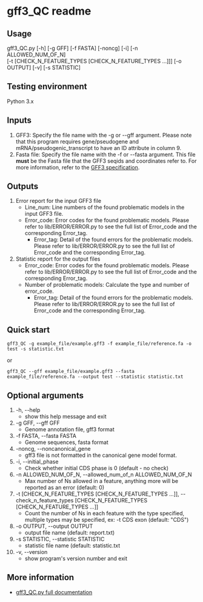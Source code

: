 # gff3_QC readme

## Usage 

gff3_QC.py [-h] [-g GFF] [-f FASTA] [-noncg] [-i] [-n ALLOWED_NUM_OF_N]   
[-t [CHECK_N_FEATURE_TYPES [CHECK_N_FEATURE_TYPES ...]]] [-o OUTPUT] [-v] [-s STATISTIC]

## Testing environment

Python 3.x

## Inputs
1. GFF3: Specify the file name with the -g or --gff argument. Please note that this program requires gene/pseudogene and mRNA/pseudogenic_transcript to have an ID attribute in column 9.
2. Fasta file: Specify the file name with the -f or --fasta argument. This file **must** be the Fasta file that the GFF3 seqids and coordinates refer to. For more information, refer to the [GFF3 specification](https://github.com/The-Sequence-Ontology/Specifications/blob/master/gff3.md).

## Outputs
1. Error report for the input GFF3 file
    * Line_num: Line numbers of the found problematic models in the input GFF3 file.
    * Error_code: Error codes for the found problematic models. Please refer to lib/ERROR/ERROR.py to see the full list of Error_code and the corresponding Error_tag.
        * Error_tag: Detail of the found errors for the problematic models. Please refer to lib/ERROR/ERROR.py to see the full list of Error_code and the corresponding Error_tag.
2. Statistic report for the output files
    * Error_code: Error codes for the found problematic models. Please refer to lib/ERROR/ERROR.py to see the full list of Error_code and the corresponding Error_tag.
    * Number of problematic models: Calculate the type and number of error_code.
        * Error_tag: Detail of the found errors for the problematic models. Please refer to lib/ERROR/ERROR.py to see the full list of Error_code and the corresponding Error_tag.

## Quick start
`gff3_QC -g example_file/example.gff3 -f example_file/reference.fa -o test -s statistic.txt`

or

`gff3_QC --gff example_file/example.gff3 --fasta example_file/reference.fa --output test --statistic statistic.txt`

## Optional arguments

1.  -h, --help            
    - show this help message and exit
2.  -g GFF, --gff GFF     
    - Genome annotation file, gff3 format
3.  -f FASTA, --fasta FASTA
    - Genome sequences, fasta format
4.  -noncg, --noncanonical_gene 
    - gff3 file is not formatted in the canonical gene model format.  
5.  -i, --initial_phase   
    - Check whether initial CDS phase is 0 (default - no check)
6.  -n ALLOWED_NUM_OF_N, --allowed_num_of_n ALLOWED_NUM_OF_N  
    - Max number of Ns allowed in a feature, anything more will be reported as an error (default: 0)  
7.  -t [CHECK_N_FEATURE_TYPES [CHECK_N_FEATURE_TYPES ...]], --check_n_feature_types [CHECK_N_FEATURE_TYPES [CHECK_N_FEATURE_TYPES ...]]
    - Count the number of Ns in each feature with the type specified, multiple types may be specified, ex: -t CDS exon (default: "CDS")    
8.  -o OUTPUT, --output OUTPUT
    - output file name (default: report.txt)
9.  -s STATISTIC, --statistic STATISTIC
    - statistic file name (default: statistic.txt
10. -v, --version         
    - show program's version number and exit

## More information
- [gff3_QC.py full documentation](Detection-of-GFF3-format-errors.md)
